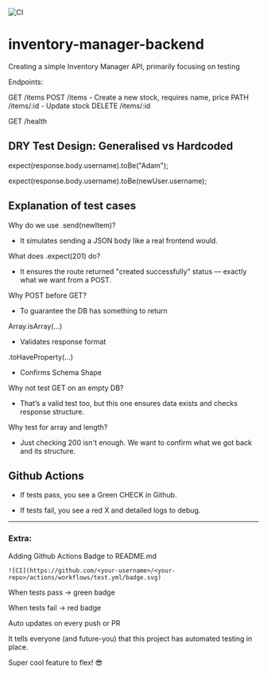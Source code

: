 ![CI](https://github.com/APaud3l/inventory-manager-backend/actions/workflows/test.yml/badge.svg)

# inventory-manager-backend
Creating a simple Inventory Manager API, primarily focusing on testing

Endpoints:

GET /items
POST /items - Create a new stock, requires name, price
PATH /items/:id - Update stock
DELETE /items/:id 

GET /health

## DRY Test Design: Generalised vs Hardcoded

expect(response.body.username).toBe("Adam");

expect(response.body.username).toBe(newUser.username);

## Explanation of test cases
Why do we use .send(newItem)?
- It simulates sending a JSON body like a real frontend would.

What does .expect(201) do?
- It ensures the route returned "created successfully" status — exactly what we want from a POST.

Why POST before GET?
- To guarantee the DB has something to return

Array.isArray(...)
- Validates response format

.toHaveProperty(...)
- Confirms Schema Shape

Why not test GET on an empty DB?
- That’s a valid test too, but this one ensures data exists and checks response structure.

Why test for array and length?
- Just checking 200 isn't enough. We want to confirm what we got back and its structure.

## Github Actions

- If tests pass, you see a Green CHECK in Github.

- If tests fail, you see a red X and detailed logs to debug.

-----------------------------
### Extra:
Adding Github Actions Badge to README.md

```
![CI](https://github.com/<your-username>/<your-repo>/actions/workflows/test.yml/badge.svg)
```
When tests pass → green badge<br>

When tests fail → red badge<br>

Auto updates on every push or PR <br>

It tells everyone (and future-you) that this project has automated testing in place.

Super cool feature to flex! 😎

